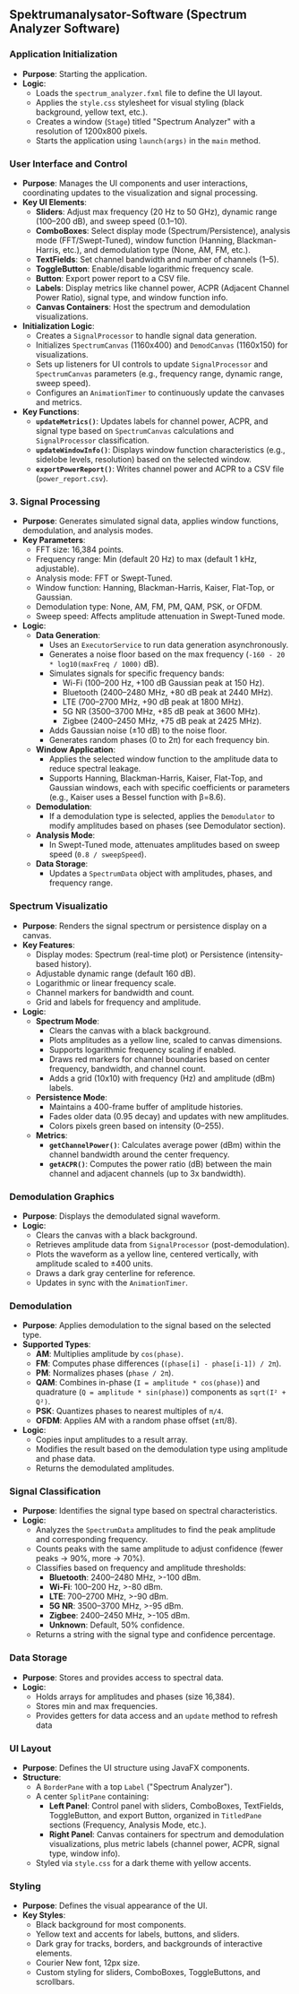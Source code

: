 ## Spektrumanalysator-Software (Spectrum Analyzer Software)



### Application Initialization
- **Purpose**: Starting the application.
- **Logic**:
  - Loads the `spectrum_analyzer.fxml` file to define the UI layout.
  - Applies the `style.css` stylesheet for visual styling (black background, yellow text, etc.).
  - Creates a window (`Stage`) titled "Spectrum Analyzer" with a resolution of 1200x800 pixels.
  - Starts the application using `launch(args)` in the `main` method.
### User Interface and Control
- **Purpose**: Manages the UI components and user interactions, coordinating updates to the visualization and signal processing.
- **Key UI Elements**:
  - **Sliders**: Adjust max frequency (20 Hz to 50 GHz), dynamic range (100–200 dB), and sweep speed (0.1–10).
  - **ComboBoxes**: Select display mode (Spectrum/Persistence), analysis mode (FFT/Swept-Tuned), window function (Hanning, Blackman-Harris, etc.), and demodulation type (None, AM, FM, etc.).
  - **TextFields**: Set channel bandwidth and number of channels (1–5).
  - **ToggleButton**: Enable/disable logarithmic frequency scale.
  - **Button**: Export power report to a CSV file.
  - **Labels**: Display metrics like channel power, ACPR (Adjacent Channel Power Ratio), signal type, and window function info.
  - **Canvas Containers**: Host the spectrum and demodulation visualizations.
- **Initialization Logic**:
  - Creates a `SignalProcessor` to handle signal data generation.
  - Initializes `SpectrumCanvas` (1160x400) and `DemodCanvas` (1160x150) for visualizations.
  - Sets up listeners for UI controls to update `SignalProcessor` and `SpectrumCanvas` parameters (e.g., frequency range, dynamic range, sweep speed).
  - Configures an `AnimationTimer` to continuously update the canvases and metrics.
- **Key Functions**:
  - **`updateMetrics()`**: Updates labels for channel power, ACPR, and signal type based on `SpectrumCanvas` calculations and `SignalProcessor` classification.
  - **`updateWindowInfo()`**: Displays window function characteristics (e.g., sidelobe levels, resolution) based on the selected window.
  - **`exportPowerReport()`**: Writes channel power and ACPR to a CSV file (`power_report.csv`).
### 3. Signal Processing
- **Purpose**: Generates simulated signal data, applies window functions, demodulation, and analysis modes.
- **Key Parameters**:
  - FFT size: 16,384 points.
  - Frequency range: Min (default 20 Hz) to max (default 1 kHz, adjustable).
  - Analysis mode: FFT or Swept-Tuned.
  - Window function: Hanning, Blackman-Harris, Kaiser, Flat-Top, or Gaussian.
  - Demodulation type: None, AM, FM, PM, QAM, PSK, or OFDM.
  - Sweep speed: Affects amplitude attenuation in Swept-Tuned mode.
- **Logic**:
  - **Data Generation**:
    - Uses an `ExecutorService` to run data generation asynchronously.
    - Generates a noise floor based on the max frequency (`-160 - 20 * log10(maxFreq / 1000)` dB).
    - Simulates signals for specific frequency bands:
      - Wi-Fi (100–200 Hz, +100 dB Gaussian peak at 150 Hz).
      - Bluetooth (2400–2480 MHz, +80 dB peak at 2440 MHz).
      - LTE (700–2700 MHz, +90 dB peak at 1800 MHz).
      - 5G NR (3500–3700 MHz, +85 dB peak at 3600 MHz).
      - Zigbee (2400–2450 MHz, +75 dB peak at 2425 MHz).
    - Adds Gaussian noise (±10 dB) to the noise floor.
    - Generates random phases (0 to 2π) for each frequency bin.
  - **Window Application**:
    - Applies the selected window function to the amplitude data to reduce spectral leakage.
    - Supports Hanning, Blackman-Harris, Kaiser, Flat-Top, and Gaussian windows, each with specific coefficients or parameters (e.g., Kaiser uses a Bessel function with β=8.6).
  - **Demodulation**:
    - If a demodulation type is selected, applies the `Demodulator` to modify amplitudes based on phases (see Demodulator section).
  - **Analysis Mode**:
    - In Swept-Tuned mode, attenuates amplitudes based on sweep speed (`0.8 / sweepSpeed`).
  - **Data Storage**:
    - Updates a `SpectrumData` object with amplitudes, phases, and frequency range.
### Spectrum Visualizatio
- **Purpose**: Renders the signal spectrum or persistence display on a canvas.
- **Key Features**:
  - Display modes: Spectrum (real-time plot) or Persistence (intensity-based history).
  - Adjustable dynamic range (default 160 dB).
  - Logarithmic or linear frequency scale.
  - Channel markers for bandwidth and count.
  - Grid and labels for frequency and amplitude.
- **Logic**:
  - **Spectrum Mode**:
    - Clears the canvas with a black background.
    - Plots amplitudes as a yellow line, scaled to canvas dimensions.
    - Supports logarithmic frequency scaling if enabled.
    - Draws red markers for channel boundaries based on center frequency, bandwidth, and channel count.
    - Adds a grid (10x10) with frequency (Hz) and amplitude (dBm) labels.
  - **Persistence Mode**:
    - Maintains a 400-frame buffer of amplitude histories.
    - Fades older data (0.95 decay) and updates with new amplitudes.
    - Colors pixels green based on intensity (0–255).
  - **Metrics**:
    - **`getChannelPower()`**: Calculates average power (dBm) within the channel bandwidth around the center frequency.
    - **`getACPR()`**: Computes the power ratio (dB) between the main channel and adjacent channels (up to 3x bandwidth).
### Demodulation Graphics
- **Purpose**: Displays the demodulated signal waveform.
- **Logic**:
  - Clears the canvas with a black background.
  - Retrieves amplitude data from `SignalProcessor` (post-demodulation).
  - Plots the waveform as a yellow line, centered vertically, with amplitude scaled to ±400 units.
  - Draws a dark gray centerline for reference.
  - Updates in sync with the `AnimationTimer`.
### Demodulation 
- **Purpose**: Applies demodulation to the signal based on the selected type.
- **Supported Types**:
  - **AM**: Multiplies amplitude by `cos(phase)`.
  - **FM**: Computes phase differences (`(phase[i] - phase[i-1]) / 2π`).
  - **PM**: Normalizes phases (`phase / 2π`).
  - **QAM**: Combines in-phase (`I = amplitude * cos(phase)`) and quadrature (`Q = amplitude * sin(phase)`) components as `sqrt(I² + Q²)`.
  - **PSK**: Quantizes phases to nearest multiples of `π/4`.
  - **OFDM**: Applies AM with a random phase offset (±π/8).
- **Logic**:
  - Copies input amplitudes to a result array.
  - Modifies the result based on the demodulation type using amplitude and phase data.
  - Returns the demodulated amplitudes.
### Signal Classification
- **Purpose**: Identifies the signal type based on spectral characteristics.
- **Logic**:
  - Analyzes the `SpectrumData` amplitudes to find the peak amplitude and corresponding frequency.
  - Counts peaks with the same amplitude to adjust confidence (fewer peaks → 90%, more → 70%).
  - Classifies based on frequency and amplitude thresholds:
    - **Bluetooth**: 2400–2480 MHz, >-100 dBm.
    - **Wi-Fi**: 100–200 Hz, >-80 dBm.
    - **LTE**: 700–2700 MHz, >-90 dBm.
    - **5G NR**: 3500–3700 MHz, >-95 dBm.
    - **Zigbee**: 2400–2450 MHz, >-105 dBm.
    - **Unknown**: Default, 50% confidence.
  - Returns a string with the signal type and confidence percentage.
### Data Storage 
- **Purpose**: Stores and provides access to spectral data.
- **Logic**:
  - Holds arrays for amplitudes and phases (size 16,384).
  - Stores min and max frequencies.
  - Provides getters for data access and an `update` method to refresh data
### UI Layout 
- **Purpose**: Defines the UI structure using JavaFX components.
- **Structure**:
  - A `BorderPane` with a top `Label` ("Spectrum Analyzer").
  - A center `SplitPane` containing:
    - **Left Panel**: Control panel with sliders, ComboBoxes, TextFields, ToggleButton, and export Button, organized in `TitledPane` sections (Frequency, Analysis Mode, etc.).
    - **Right Panel**: Canvas containers for spectrum and demodulation visualizations, plus metric labels (channel power, ACPR, signal type, window info).
  - Styled via `style.css` for a dark theme with yellow accents.
### Styling 
- **Purpose**: Defines the visual appearance of the UI.
- **Key Styles**:
  - Black background for most components.
  - Yellow text and accents for labels, buttons, and sliders.
  - Dark gray for tracks, borders, and backgrounds of interactive elements.
  - Courier New font, 12px size.
  - Custom styling for sliders, ComboBoxes, ToggleButtons, and scrollbars.

